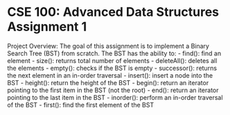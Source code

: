 # CSE 100: Advanced Data Structures Assignment 1

Project Overview: The goal of this assignment is to implement a Binary Search Tree (BST) from scratch. The BST has the ability to: 
	- find(): find an element
	- size(): returns total number of elements
	- deleteAll(): deletes all the elements
	- empty(): checks if the BST is empty
	- successor(): returns the next element in an in-order traversal
	- insert(): insert a node into the BST
	- height(): return the height of the BST
	- begin(): return an iterator pointing to the first item in the BST (not the root)
	- end(): return an iterator pointing to the last item in the BST
	- inorder(): perform an in-order traversal of the BST
	- first(): find the first element of the BST
